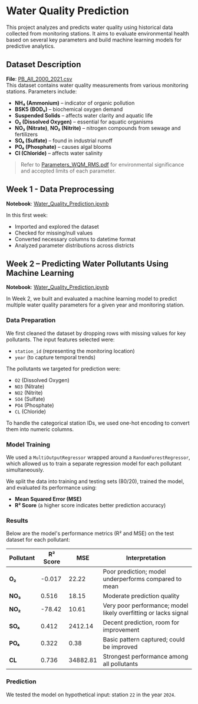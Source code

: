 # Water Quality Prediction

This project analyzes and predicts water quality using historical data collected from monitoring stations. It aims to evaluate environmental health based on several key parameters and build machine learning models for predictive analytics.

## Dataset Description

**File**: [PB_All_2000_2021.csv](https://github.com/Lightning-President-9/Water-Quality-Prediction/blob/main/PB_All_2000_2021.csv)  
This dataset contains water quality measurements from various monitoring stations. Parameters include:

- **NH₄ (Ammonium)** – indicator of organic pollution
- **BSK5 (BOD₅)** – biochemical oxygen demand
- **Suspended Solids** – affects water clarity and aquatic life
- **O₂ (Dissolved Oxygen)** – essential for aquatic organisms
- **NO₃ (Nitrate)**, **NO₂ (Nitrite)** – nitrogen compounds from sewage and fertilizers
- **SO₄ (Sulfate)** – found in industrial runoff
- **PO₄ (Phosphate)** – causes algal blooms
- **Cl (Chloride)** – affects water salinity

> Refer to [Parameters_WQM_RMS.pdf](https://github.com/Lightning-President-9/Water-Quality-Prediction/blob/main/Parameters_WQM_RMS.pdf) for environmental significance and accepted limits of each parameter.

## Week 1 - Data Preprocessing

**Notebook**: [Water_Quality_Prediction.ipynb](https://github.com/Lightning-President-9/Water-Quality-Prediction/blob/main/Week_1/Water_Quality_Prediction.ipynb)

In this first week:
- Imported and explored the dataset
- Checked for missing/null values
- Converted necessary columns to datetime format
- Analyzed parameter distributions across districts

## Week 2 – Predicting Water Pollutants Using Machine Learning

**Notebook**: [Water_Quality_Prediction.ipynb](https://github.com/Lightning-President-9/Water-Quality-Prediction/blob/main/Week_2/Water_Quality_Prediction.ipynb)

In Week 2, we built and evaluated a machine learning model to predict multiple water quality parameters for a given year and monitoring station.

### Data Preparation
We first cleaned the dataset by dropping rows with missing values for key pollutants. The input features selected were:
- `station_id` (representing the monitoring location)
- `year` (to capture temporal trends)

The pollutants we targeted for prediction were:
- `O2` (Dissolved Oxygen)
- `NO3` (Nitrate)
- `NO2` (Nitrite)
- `SO4` (Sulfate)
- `PO4` (Phosphate)
- `CL` (Chloride)

To handle the categorical station IDs, we used one-hot encoding to convert them into numeric columns.

### Model Training
We used a `MultiOutputRegressor` wrapped around a `RandomForestRegressor`, which allowed us to train a separate regression model for each pollutant simultaneously.

We split the data into training and testing sets (80/20), trained the model, and evaluated its performance using:
- **Mean Squared Error (MSE)**
- **R² Score** (a higher score indicates better prediction accuracy)

### Results

Below are the model's performance metrics (R² and MSE) on the test dataset for each pollutant:

| Pollutant | R² Score | MSE       | Interpretation |
|-----------|----------|-----------|----------------|
| **O₂**    | -0.017   | 22.22     | Poor prediction; model underperforms compared to mean |
| **NO₃**   | 0.516    | 18.15     | Moderate prediction quality |
| **NO₂**   | -78.42   | 10.61     | Very poor performance; model likely overfitting or lacks signal |
| **SO₄**   | 0.412    | 2412.14   | Decent prediction, room for improvement |
| **PO₄**   | 0.322    | 0.38      | Basic pattern captured; could be improved |
| **CL**    | 0.736    | 34882.81  | Strongest performance among all pollutants |

### Prediction
We tested the model on hypothetical input: station `22` in the year `2024`.
